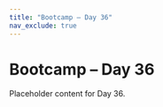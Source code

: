 ```yaml
---
title: "Bootcamp – Day 36"
nav_exclude: true
---
```


# Bootcamp – Day 36

Placeholder content for Day 36.

